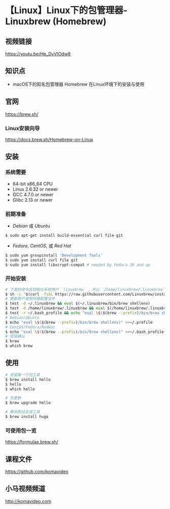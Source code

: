 【Linux】Linux下的包管理器-Linuxbrew (Homebrew)
============================================

## 视频链接

https://youtu.be/He_DvVlOdw8

## 知识点

+ macOS下的知名包管理器 Homebrew 在Linux环境下的安装与使用

## 官网

https://brew.sh/

### Linux安装向导

https://docs.brew.sh/Homebrew-on-Linux

## 安装

### 系统需要

+ 64-bit x86_64 CPU
+ Linux 2.6.32 or newer
+ GCC 4.7.0 or newer
+ Glibc 2.13 or newer

### 前期准备

+ *Debian* 或 *Ubuntu*

```bash
$ sudo apt-get install build-essential curl file git
```

+ *Fedora*, *CentOS*, 或 *Red Hat*

```bash
$ sudo yum groupinstall 'Development Tools'
$ sudo yum install curl file git
$ sudo yum install libxcrypt-compat # needed by Fedora 30 and up
```

### 开始安装

```bash
# 下面的命令会初始化系统用户 `linuxbrew` ，并以 `/home/linuxbrew/.linuxbrew` 为根目录，进行包的安装管理与使用。
$ sh -c "$(curl -fsSL https://raw.githubusercontent.com/Linuxbrew/install/master/install.sh)"
# 更新用户使用环境配置文件
$ test -d ~/.linuxbrew && eval $(~/.linuxbrew/bin/brew shellenv)
$ test -d /home/linuxbrew/.linuxbrew && eval $(/home/linuxbrew/.linuxbrew/bin/brew shellenv)
$ test -r ~/.bash_profile && echo "eval \$($(brew --prefix)/bin/brew shellenv)" >>~/.bash_profile
# Debian/Ubuntu
$ echo "eval \$($(brew --prefix)/bin/brew shellenv)" >>~/.profile
# CentOS/Fedora/RedHat
$ echo "eval \$($(brew --prefix)/bin/brew shellenv)" >>~/.bash_profile
# 安装确认
$ brew
$ which brew
```

## 使用

```bash
# 安装第一个包工具
$ brew install hello
$ hello
$ which hello

# 包更新
$ brew upgrade hello

# 静态网站生成工具
$ brew install hugo
```

### 可使用包一览

https://formulae.brew.sh/

## 课程文件

https://github.com/komavideo

## 小马视频频道

http://komavideo.com
